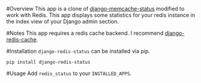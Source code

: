 #Overview
This app is a clone of [django-memcache-status](https://github.com/bartTC/django-memcache-status) modified to work with Redis. This app displays some statistics for your redis instance in the index view of your Django admin section.


#Notes
This app requires a redis cache backend. I recommend [django-redis-cache](https://github.com/sebleier/django-redis-cache).

#Installation
`django-redis-status` can be installed via pip.

```
pip install django-redis-status
```

#Usage
Add `redis_status` to your `INSTALLED_APPS`.